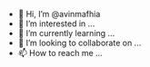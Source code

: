 - 👋 Hi, I’m @avinmafhia
- 👀 I’m interested in ...
- 🌱 I’m currently learning ...
- 💞️ I’m looking to collaborate on ...
- 📫 How to reach me ...

<!---
avinmafhia/avinmafhia is a ✨ special ✨ repository because its `README.md` (this file) appears on your GitHub profile.
You can click the Preview link to take a look at your changes.
--->
